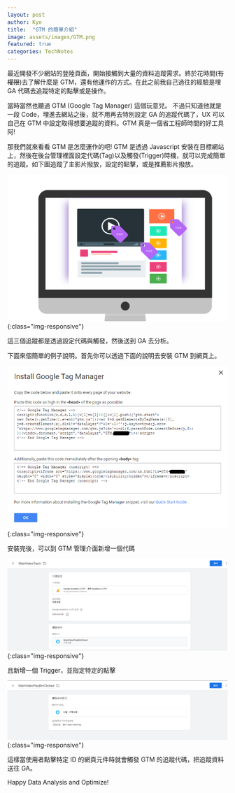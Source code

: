 ```yaml
---
layout: post
author: Kyo
title:  "GTM 的簡單介紹"
image: assets/images/GTM.png
featured: true
categories: TechNotes
---
```

最近開發不少網站的登陸頁面，開始接觸到大量的資料追蹤需求。終於花時間(~~有權限~~)去了解什麼是 GTM，還有他運作的方式。在此之前我自己過往的經驗是埋 GA 代碼去追蹤特定的點擊或是操作。

當時當然也聽過 GTM (Google Tag Manager) 這個玩意兒。 不過只知道他就是一段 Code，埋進去網站之後，就不用再去特別設定 GA 的追蹤代碼了，UX 可以自己在 GTM 中設定取得想要追蹤的資料。GTM 真是一個省工程師時間的好工具阿!

那我們就來看看 GTM 是怎麼運作的吧! GTM 是透過 Javascript 安裝在目標網站上，然後在後台管理裡面設定代碼(Tag)以及觸發(Trigger)時機，就可以完成簡單的追蹤。如下圖追蹤了主影片撥放，設定的點擊，或是推薦影片撥放。

![track](/assets/images/GTM/track.png){:class="img-responsive"}

這三個追蹤都是透過設定代碼與觸發，然後送到 GA 去分析。

下面來個簡單的例子說明。首先你可以透過下面的說明去安裝 GTM 到網頁上。

![GTMInstall](/assets/images/GTM/GTMInstall.png){:class="img-responsive"}

安裝完後，可以到 GTM 管理介面新增一個代碼

![tag](/assets/images/GTM/tag.png){:class="img-responsive"}

且新增一個 Trigger，並指定特定的點擊

![tag](/assets/images/GTM/trigger.png){:class="img-responsive"}

這樣當使用者點擊特定 ID 的網頁元件時就會觸發 GTM 的追蹤代碼，把追蹤資料送往 GA。

Happy Data Analysis and Optimize!